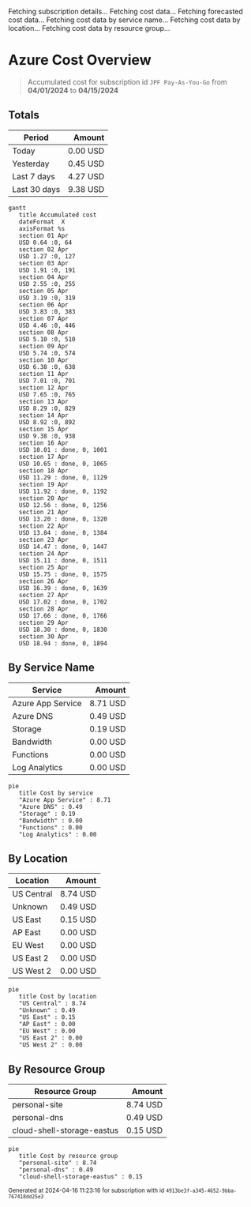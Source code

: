 Fetching subscription details...
Fetching cost data...
Fetching forecasted cost data...
Fetching cost data by service name...
Fetching cost data by location...
Fetching cost data by resource group...
# Azure Cost Overview

> Accumulated cost for subscription id `JPF Pay-As-You-Go` from **04/01/2024** to **04/15/2024**

## Totals

|Period|Amount|
|---|---:|
|Today|0.00 USD|
|Yesterday|0.45 USD|
|Last 7 days|4.27 USD|
|Last 30 days|9.38 USD|

```mermaid
gantt
   title Accumulated cost
   dateFormat  X
   axisFormat %s
   section 01 Apr
   USD 0.64 :0, 64
   section 02 Apr
   USD 1.27 :0, 127
   section 03 Apr
   USD 1.91 :0, 191
   section 04 Apr
   USD 2.55 :0, 255
   section 05 Apr
   USD 3.19 :0, 319
   section 06 Apr
   USD 3.83 :0, 383
   section 07 Apr
   USD 4.46 :0, 446
   section 08 Apr
   USD 5.10 :0, 510
   section 09 Apr
   USD 5.74 :0, 574
   section 10 Apr
   USD 6.38 :0, 638
   section 11 Apr
   USD 7.01 :0, 701
   section 12 Apr
   USD 7.65 :0, 765
   section 13 Apr
   USD 8.29 :0, 829
   section 14 Apr
   USD 8.92 :0, 892
   section 15 Apr
   USD 9.38 :0, 938
   section 16 Apr
   USD 10.01 : done, 0, 1001
   section 17 Apr
   USD 10.65 : done, 0, 1065
   section 18 Apr
   USD 11.29 : done, 0, 1129
   section 19 Apr
   USD 11.92 : done, 0, 1192
   section 20 Apr
   USD 12.56 : done, 0, 1256
   section 21 Apr
   USD 13.20 : done, 0, 1320
   section 22 Apr
   USD 13.84 : done, 0, 1384
   section 23 Apr
   USD 14.47 : done, 0, 1447
   section 24 Apr
   USD 15.11 : done, 0, 1511
   section 25 Apr
   USD 15.75 : done, 0, 1575
   section 26 Apr
   USD 16.39 : done, 0, 1639
   section 27 Apr
   USD 17.02 : done, 0, 1702
   section 28 Apr
   USD 17.66 : done, 0, 1766
   section 29 Apr
   USD 18.30 : done, 0, 1830
   section 30 Apr
   USD 18.94 : done, 0, 1894
```

## By Service Name

|Service|Amount|
|---|---:|
|Azure App Service|8.71 USD|
|Azure DNS|0.49 USD|
|Storage|0.19 USD|
|Bandwidth|0.00 USD|
|Functions|0.00 USD|
|Log Analytics|0.00 USD|

```mermaid
pie
   title Cost by service
   "Azure App Service" : 8.71
   "Azure DNS" : 0.49
   "Storage" : 0.19
   "Bandwidth" : 0.00
   "Functions" : 0.00
   "Log Analytics" : 0.00
```

## By Location

|Location|Amount|
|---|---:|
|US Central|8.74 USD|
|Unknown|0.49 USD|
|US East|0.15 USD|
|AP East|0.00 USD|
|EU West|0.00 USD|
|US East 2|0.00 USD|
|US West 2|0.00 USD|

```mermaid
pie
   title Cost by location
   "US Central" : 8.74
   "Unknown" : 0.49
   "US East" : 0.15
   "AP East" : 0.00
   "EU West" : 0.00
   "US East 2" : 0.00
   "US West 2" : 0.00
```

## By Resource Group

|Resource Group|Amount|
|---|---:|
|personal-site|8.74 USD|
|personal-dns|0.49 USD|
|cloud-shell-storage-eastus|0.15 USD|

```mermaid
pie
   title Cost by resource group
   "personal-site" : 8.74
   "personal-dns" : 0.49
   "cloud-shell-storage-eastus" : 0.15
```

<sup>Generated at 2024-04-16 11:23:16 for subscription with id `4913be3f-a345-4652-9bba-767418dd25e3`</sup>
